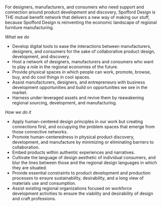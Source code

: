 For designers, manufacturers, and consumers who need support and connection around product development and discovery, Spofford Design is THE mutual benefit network that delivers a new way of making our stuff, because Spofford Design is reinventing the economic landscape of regional furniture manufacturing.

*What we do*
* Develop digital tools to ease the interactions between manufacturers, designers, and consumers for the sake of collaborative product design, development, and discovery.
* Host a network of designers, manufacturers and consumers who want to play a role in the regional economies of the future.
* Provide physical spaces in which people can work, promote, browse, buy, and do cool things in cool spaces.
* Assist manufacturers, designers, and entrepreneurs with business development opportunities and build on opportunities we see in the market.
* Harness under-leveraged assets and revive them by reawakening regional sourcing, development, and manufacturing.

*How we do it*
* Apply human-centered design principles in our work but creating connections first, and occupying the problem spaces that emerge from those connective networks.
* Promote human-centeredness in physical product discovery, development, and manufacture by minimizing or eliminating barriers to collaboration.
* Embed products within authentic experiences and narratives.
* Cultivate the language of design aesthetic of individual consumers, and blur the lines between those and the regional design languages in which they are situated.
* Provide essential constraints to product development and production processes to ensure sustainability, desirability, and a long view of materials use and consumption.
* Assist existing regional organizations focused on workforce development activities to ensure the viability and desirability of design and craft professions.
